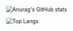 ![Anurag's GitHub stats](https://github-readme-stats.vercel.app/api?username=sangwon104&show_icons=true&theme=radical)

![Top Langs](https://github-readme-stats.vercel.app/api/top-langs/?username=sangwon104&layout=compact)
<!--

### Hi there 👋
**sangwon104/sangwon104** is a ✨ _special_ ✨ repository because its `README.md` (this file) appears on your GitHub profile.

Here are some ideas to get you started:

- 🔭 I’m currently working on ...
- 🌱 I’m currently learning ...
- 👯 I’m looking to collaborate on ...
- 🤔 I’m looking for help with ...
- 💬 Ask me about ...
- 📫 How to reach me: ...
- 😄 Pronouns: ...
- ⚡ Fun fact: ...
-->
